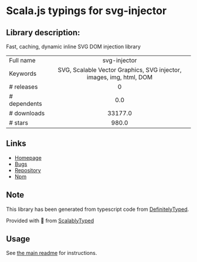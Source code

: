 
# Scala.js typings for svg-injector


## Library description:
Fast, caching, dynamic inline SVG DOM injection library

|                    |                 |
| ------------------ | :-------------: |
| Full name          | svg-injector |
| Keywords           | SVG, Scalable Vector Graphics, SVG injector, images, img, html, DOM |
| # releases         | 0 |
| # dependents       | 0.0 |
| # downloads        | 33177.0 |
| # stars            | 980.0 |

## Links
- [Homepage](https://github.com/iconic/SVGInjector)
- [Bugs](https://github.com/iconic/SVGInjector/issues)
- [Repository](https://github.com/iconic/SVGInjector)
- [Npm](https://www.npmjs.com/package/svg-injector)
    


## Note
This library has been generated from typescript code from [DefinitelyTyped](https://definitelytyped.org).

Provided with :purple_heart: from [ScalablyTyped](https://github.com/oyvindberg/ScalablyTyped)

## Usage
See [the main readme](../../readme.md) for instructions.


